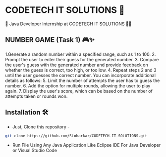# CODETECH IT SOLUTIONS 🚀

🎉 Java Developer Internship at CODETECH IT SOLUTIONS 👨‍💻


## NUMBER GAME (Task 1) 🎮✨

1.Generate a random number within a specified range, such as 1 to 100.
2. Prompt the user to enter their guess for the generated number.
3. Compare the user's guess with the generated number and provide feedback on whether the guess is correct, too high, or too low.
4. Repeat steps 2 and 3 until the user guesses the correct number.
You can incorporate additional details as follows:
5. Limit the number of attempts the user has to guess the number.
6. Add the option for multiple rounds, allowing the user to play again.
7. Display the user's score, which can be based on the number of attempts taken or rounds won.


## Installation 🛠️
- Just, Clone this repository - 
````bash 
git clone https://github.com/SLoharkar/CODETECH-IT-SOLUTIONS.git
````
- Run File Using Any Java Application Like Eclipse IDE For Java Developer or Visual Studio Code
